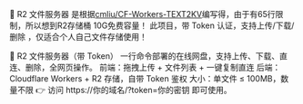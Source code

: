 📁 R2 文件服务器
是根据[cmliu/CF-Workers-TEXT2KV](https://github.com/cmliu/CF-Workers-TEXT2KV)编写得，由于有65行限制，所以想到R2存储桶 10G免费容量！
此项目，带 Token 认证，支持上传/下载/删除 ，仅适合个人自己文件存储使用！

📁 R2 文件服务器（带 Token）
一行命令部署的在线网盘，支持上传、下载、直连、删除，全网页操作。
前端：拖拽上传 + 文件列表 + 一键复制直连
后端：Cloudflare Workers + R2 存储，自带 Token 鉴权
大小：单文件 ≤ 100MB，数量不限
👉 访问 https://你的域名/?token=你的密钥 即可使用。
